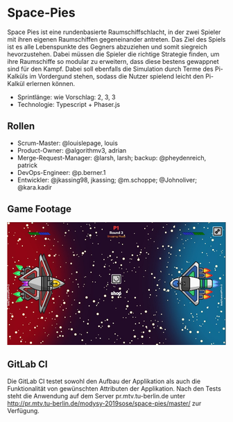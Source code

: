 # Space-Pies

Space Pies ist eine rundenbasierte Raumschiffschlacht, in der zwei Spieler mit ihren eigenen Raumschiffen gegeneinander
antreten. Das Ziel des Spiels ist es alle Lebenspunkte des Gegners abzuziehen und somit siegreich hevorzustehen. Dabei
müssen die Spieler die richtige Strategie finden, um ihre Raumschiffe so modular zu erweitern, dass diese bestens 
gewappnet sind für den Kampf. Dabei soll ebenfalls die Simulation durch Terme des Pi-Kalküls im Vordergund stehen, 
sodass die Nutzer spielend leicht den Pi-Kalkül erlernen können.  


* Sprintlänge: wie Vorschlag: 2, 3, 3
* Technologie: Typescript + Phaser.js

## Rollen

* Scrum-Master: @louislepage, louis
* Product-Owner: @algorithmv3, adrian
* Merge-Request-Manager: @larsh, larsh; backup: @pheydenreich, patrick
* DevOps-Engineer: @p.berner.1
* Entwickler: @jkassing98, jkassing; @m.schoppe; @Johnoliver; @kara.kadir

## Game Footage
![Apha Footage](footage_sprint_1.jpg)

## GitLab CI
Die GitLab CI testet sowohl den Aufbau der Applikation als auch die Funktionalität von gewünschten Attributen der Applikation. Nach den Tests steht die Anwendung auf dem Server pr.mtv.tu-berlin.de unter <http://pr.mtv.tu-berlin.de/modysy-2019sose/space-pies/master/> zur Verfügung.
